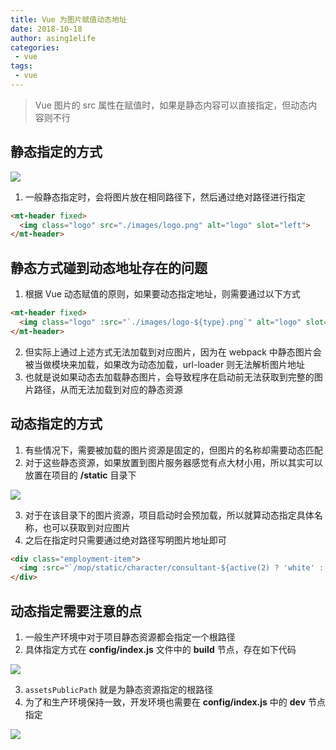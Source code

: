 ```yaml
---
title: Vue 为图片赋值动态地址
date: 2018-10-18
author: asing1elife
categories:
 - vue
tags:
 - vue
---
```

> Vue 图片的 src 属性在赋值时，如果是静态内容可以直接指定，但动态内容则不行  

## 静态指定的方式
![](http://asing1elife.com/sources/images/3687EE58-1D8E-4AC2-8B4A-5932EE4D1DC5.png)

1. 一般静态指定时，会将图片放在相同路径下，然后通过绝对路径进行指定

```html
<mt-header fixed>
  <img class="logo" src="./images/logo.png" alt="logo" slot="left">
</mt-header>
```

## 静态方式碰到动态地址存在的问题
1. 根据 Vue 动态赋值的原则，如果要动态指定地址，则需要通过以下方式

```html
<mt-header fixed>
  <img class="logo" :src="`./images/logo-${type}.png`" alt="logo" slot="left">
</mt-header>
```
2. 但实际上通过上述方式无法加载到对应图片，因为在 webpack 中静态图片会被当做模块来加载，如果改为动态加载，url-loader 则无法解析图片地址
3. 也就是说如果动态去加载静态图片，会导致程序在启动前无法获取到完整的图片路径，从而无法加载到对应的静态资源

## 动态指定的方式
1. 有些情况下，需要被加载的图片资源是固定的，但图片的名称却需要动态匹配
2. 对于这些静态资源，如果放置到图片服务器感觉有点大材小用，所以其实可以放置在项目的 **/static** 目录下

![](http://asing1elife.com/sources/images/537ECF4A-DBD4-489C-9B6D-ED4B4DA800D1.png)

3. 对于在该目录下的图片资源，项目启动时会预加载，所以就算动态指定具体名称，也可以获取到对应图片
4. 之后在指定时只需要通过绝对路径写明图片地址即可

```html
<div class="employment-item">
  <img :src="`/mop/static/character/consultant-${active(2) ? 'white' : 'blue'}.png`">
</div>
```

## 动态指定需要注意的点
1. 一般生产环境中对于项目静态资源都会指定一个根路径
2. 具体指定方式在 **config/index.js** 文件中的 **build** 节点，存在如下代码

![](http://asing1elife.com/sources/images/2AA07A18-E0D7-4D32-A792-15A5F0ED6A91.png)

3. `assetsPublicPath` 就是为静态资源指定的根路径
4. 为了和生产环境保持一致，开发环境也需要在 **config/index.js** 中的 **dev** 节点指定

![](http://asing1elife.com/sources/images/F3555D7C-72F4-4552-A88D-9BF5370E4DE9.png)